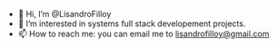 - 👋 Hi, I’m @LisandroFilloy
- 👀 I’m interested in systems full stack developement projects.
- 📫 How to reach me: you can email me to lisandrofilloy@gmail.com

<!---
LisandroFilloy/LisandroFilloy is a ✨ special ✨ repository because its `README.md` (this file) appears on your GitHub profile.
You can click the Preview link to take a look at your changes.
--->
